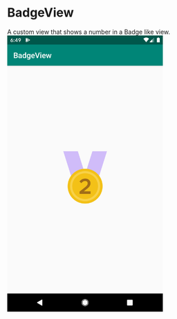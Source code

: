 # BadgeView
A custom view that shows a number in a Badge like view.
<img src="Badgeview_screenshot.png" align="left" height="640" width="360"/>
